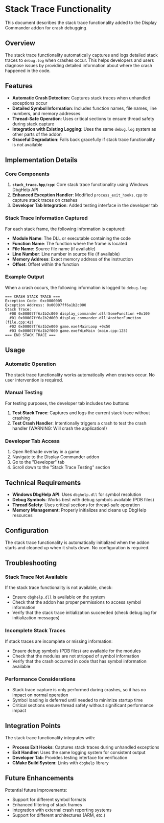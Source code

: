 
# Stack Trace Functionality

This document describes the stack trace functionality added to the Display Commander addon for crash debugging.

## Overview

The stack trace functionality automatically captures and logs detailed stack traces to `debug.log` when crashes occur. This helps developers and users diagnose issues by providing detailed information about where the crash happened in the code.

## Features

- **Automatic Crash Detection**: Captures stack traces when unhandled exceptions occur
- **Detailed Symbol Information**: Includes function names, file names, line numbers, and memory addresses
- **Thread-Safe Operation**: Uses critical sections to ensure thread safety during stack capture
- **Integration with Existing Logging**: Uses the same `debug.log` system as other parts of the addon
- **Graceful Degradation**: Falls back gracefully if stack trace functionality is not available

## Implementation Details

### Core Components

1. **`stack_trace.hpp/cpp`**: Core stack trace functionality using Windows DbgHelp API
2. **Enhanced Exception Handler**: Modified `process_exit_hooks.cpp` to capture stack traces on crashes
3. **Developer Tab Integration**: Added testing interface in the developer tab

### Stack Trace Information Captured

For each stack frame, the following information is captured:
- **Module Name**: The DLL or executable containing the code
- **Function Name**: The function where the frame is located
- **File Name**: Source file name (if available)
- **Line Number**: Line number in source file (if available)
- **Memory Address**: Exact memory address of the instruction
- **Offset**: Offset within the function

### Example Output

When a crash occurs, the following information is logged to `debug.log`:

```
=== CRASH STACK TRACE ===
Exception Code: 0xc0000005
Exception Address: 0x00007ff6a1b2c000
Stack Trace:
  #00 0x00007ff6a1b2c000 display_commander.dll!SomeFunction +0x100
  #01 0x00007ff6a1b2d000 display_commander.dll!AnotherFunction (file.cpp:42)
  #02 0x00007ff6a1b2e000 game.exe!MainLoop +0x50
  #03 0x00007ff6a1b2f000 game.exe!WinMain (main.cpp:123)
=== END STACK TRACE ===
```

## Usage

### Automatic Operation

The stack trace functionality works automatically when crashes occur. No user intervention is required.

### Manual Testing

For testing purposes, the developer tab includes two buttons:

1. **Test Stack Trace**: Captures and logs the current stack trace without crashing
2. **Test Crash Handler**: Intentionally triggers a crash to test the crash handler (WARNING: Will crash the application!)

### Developer Tab Access

1. Open ReShade overlay in a game
2. Navigate to the Display Commander addon
3. Go to the "Developer" tab
4. Scroll down to the "Stack Trace Testing" section

## Technical Requirements

- **Windows DbgHelp API**: Uses `dbghelp.dll` for symbol resolution
- **Debug Symbols**: Works best with debug symbols available (PDB files)
- **Thread Safety**: Uses critical sections for thread-safe operation
- **Memory Management**: Properly initializes and cleans up DbgHelp resources

## Configuration

The stack trace functionality is automatically initialized when the addon starts and cleaned up when it shuts down. No configuration is required.

## Troubleshooting

### Stack Trace Not Available

If the stack trace functionality is not available, check:
- Ensure `dbghelp.dll` is available on the system
- Check that the addon has proper permissions to access symbol information
- Verify that the stack trace initialization succeeded (check debug.log for initialization messages)

### Incomplete Stack Traces

If stack traces are incomplete or missing information:
- Ensure debug symbols (PDB files) are available for the modules
- Check that the modules are not stripped of symbol information
- Verify that the crash occurred in code that has symbol information available

### Performance Considerations

- Stack trace capture is only performed during crashes, so it has no impact on normal operation
- Symbol loading is deferred until needed to minimize startup time
- Critical sections ensure thread safety without significant performance impact

## Integration Points

The stack trace functionality integrates with:
- **Process Exit Hooks**: Captures stack traces during unhandled exceptions
- **Exit Handler**: Uses the same logging system for consistent output
- **Developer Tab**: Provides testing interface for verification
- **CMake Build System**: Links with `dbghelp` library

## Future Enhancements

Potential future improvements:
- Support for different symbol formats
- Enhanced filtering of stack frames
- Integration with external crash reporting systems
- Support for different architectures (ARM, etc.)

